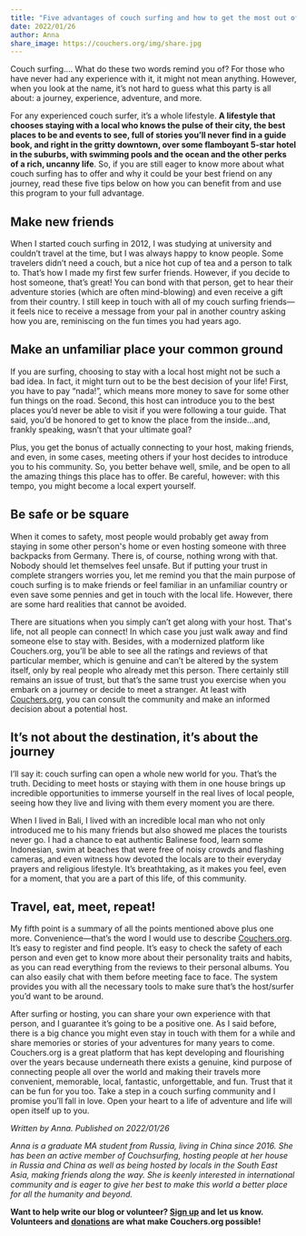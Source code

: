 ```yaml
---
title: "Five advantages of couch surfing and how to get the most out of it"
date: 2022/01/26
author: Anna
share_image: https://couchers.org/img/share.jpg
---
```


Couch surfing…. What do these two words remind you of? For those who have never had any experience with it, it might not mean anything. However, when you look at the name, it’s not hard to guess what this party is all about: a journey, experience, adventure, and more.

For any experienced couch surfer, it’s a whole lifestyle. **A lifestyle that chooses staying with a local who knows the pulse of their city, the best places to be and events to see, full of stories you’ll never find in a guide book, and right in the gritty downtown, over some flamboyant 5-star hotel in the suburbs, with swimming pools and the ocean and the other perks of a rich, uncanny life**. So, if you are still eager to know more about what couch surfing has to offer and why it could be your best friend on any journey, read these five tips below on how you can benefit from and use this program to your full advantage.


## Make new friends

When I started couch surfing in 2012, I was studying at university and couldn’t travel at the time, but I was always happy to know people. Some travelers didn’t need a couch, but a nice hot cup of tea and a person to talk to. That’s how I made my first few surfer friends. However, if you decide to host someone, that’s great! You can bond with that person, get to hear their adventure stories (which are often mind-blowing) and even receive a gift from their country. I still keep in touch with all of my couch surfing friends—it feels nice to receive a message from your pal in another country asking how you are, reminiscing on the fun times you had years ago.


## Make an unfamiliar place your common ground

If you are surfing, choosing to stay with a local host might not be such a bad idea. In fact, it might turn out to be the best decision of your life! First, you have to pay “nada!”, which means more money to save for some other fun things on the road. Second, this host can introduce you to the best places you’d never be able to visit if you were following a tour guide. That said, you’d be honored to get to know the place from the inside…and, frankly speaking, wasn’t that your ultimate goal?

Plus, you get the bonus of actually connecting to your host, making friends, and even, in some cases, meeting others if your host decides to introduce you to his community. So, you better behave well, smile, and be open to all the amazing things this place has to offer. Be careful, however: with this tempo, you might become a local expert yourself.


## Be safe or be square

When it comes to safety, most people would probably get away from staying in some other person's home or even hosting someone with three backpacks from Germany. There is, of course, nothing wrong with that. Nobody should let themselves feel unsafe. But if putting your trust in complete strangers worries you, let me remind you that the main purpose of couch surfing is to make friends or feel familiar in an unfamiliar country or even save some pennies and get in touch with the local life. However, there are some hard realities that cannot be avoided.

There are situations when you simply can’t get along with your host. That's life, not all people can connect! In which case you just walk away and find someone else to stay with. Besides, with a modernized platform like Couchers.org, you’ll be able to see all the ratings and reviews of that particular member, which is genuine and can’t be altered by the system itself, only by real people who already met this person. There certainly still remains an issue of trust, but that’s the same trust you exercise when you embark on a journey or decide to meet a stranger. At least with [Couchers.org](https://couchers.org), you can consult the community and make an informed decision about a potential host.


## It’s not about the destination, it’s about the journey

I’ll say it: couch surfing can open a whole new world for you. That’s the truth. Deciding to meet hosts or staying with them in one house brings up incredible opportunities to immerse yourself in the real lives of local people, seeing how they live and living with them every moment you are there.

When I lived in Bali, I lived with an incredible local man who not only introduced me to his many friends but also showed me places the tourists never go. I had a chance to eat authentic Balinese food, learn some Indonesian, swim at beaches that were free of noisy crowds and flashing cameras, and even witness how devoted the locals are to their everyday prayers and religious lifestyle. It’s breathtaking, as it makes you feel, even for a moment, that you are a part of this life, of this community.


## Travel, eat, meet, repeat!

My fifth point is a summary of all the points mentioned above plus one more. Convenience—that’s the word I would use to describe [Couchers.org](https://couchers.org). It’s easy to register and find people. It’s easy to check the safety of each person and even get to know more about their personality traits and habits, as you can read everything from the reviews to their personal albums. You can also easily chat with them before meeting face to face. The system provides you with all the necessary tools to make sure that’s the host/surfer you’d want to be around.

After surfing or hosting, you can share your own experience with that person, and I guarantee it’s going to be a positive one. As I said before, there is a big chance you might even stay in touch with them for a while and share memories or stories of your adventures for many years to come. Couchers.org is a great platform that has kept developing and flourishing over the years because underneath there exists a genuine, kind purpose of connecting people all over the world and making their travels more convenient, memorable, local, fantastic, unforgettable, and fun. Trust that it can be fun for you too. Take a step in a couch surfing community and I promise you’ll fall in love. Open your heart to a life of adventure and life will open itself up to you.


_Written by Anna. Published on 2022/01/26_

_Anna is a graduate MA student from Russia, living in China since 2016. She has been an active member of Couchsurfing, hosting people at her house in Russia and China as well as being hosted by locals in the South East Asia, making friends along the way. She is keenly interested in international community and is eager to give her best to make this world a better place for all the humanity and beyond._

**Want to help write our blog or volunteer? [Sign up](/volunteer) and let us know. Volunteers and [donations](/donate) are what make Couchers.org possible!**
